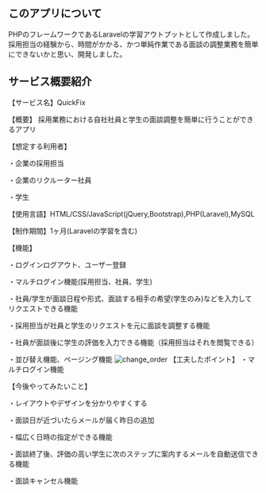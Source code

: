 ## このアプリについて

PHPのフレームワークであるLaravelの学習アウトプットとして作成しました。
採用担当の経験から、時間がかかる、かつ単純作業である面談の調整業務を簡単にできないかと思い、開発しました。

## サービス概要紹介

【サービス名】QuickFix

【概要】
採用業務における自社社員と学生の面談調整を簡単に行うことができるアプリ

【想定する利用者】

・企業の採用担当

・企業のリクルーター社員

・学生

【使用言語】HTML/CSS/JavaScript(jQuery,Bootstrap),PHP(Laravel),MySQL

【制作期間】1ヶ月(Laravelの学習を含む)

【機能】

・ログインログアウト、ユーザー登録

・マルチログイン機能(採用担当、社員、学生)

・社員/学生が面談日程や形式、面談する相手の希望(学生のみ)などを入力してリクエストできる機能

・採用担当が社員と学生のリクエストを元に面談を調整する機能

・社員が面談後に学生の評価を入力できる機能（採用担当はそれを閲覧できる）

・並び替え機能、ページング機能
![change_order](https://user-images.githubusercontent.com/66907534/99950268-a24eaa80-2dbf-11eb-87ce-2eaeb3d4180d.gif)
【工夫したポイント】
・マルチログイン機能

【今後やってみたいこと】

・レイアウトやデザインを分かりやすくする

・面談日が近づいたらメールが届く昨日の追加

・幅広く日時の指定ができる機能

・面談終了後、評価の高い学生に次のステップに案内するメールを自動送信できる機能

・面談キャンセル機能
